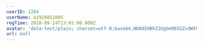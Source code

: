 ```yaml
---
userID: 1204
userName: a1924851085
regTime: 2018-09-24T13:01:00.000Z
avatar: 'data:text/plain; charset=utf-8;base64,NDA0IHBhZ2Ugbm90IGZvdW5kCg=='
url: null
---
```



